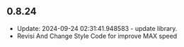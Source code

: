 ## 0.8.24

- Update: 2024-09-24 02:31:41.948583 - update library.
- Revisi And Change Style Code for improve MAX speed 
